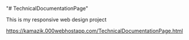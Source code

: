 "# TechnicalDocumentationPage" 

This is my responsive web design project

https://kamazik.000webhostapp.com/TechnicalDocumentationPage.html

